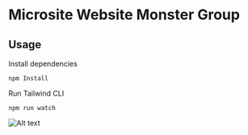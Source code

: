 # Microsite Website Monster Group

## Usage

Install dependencies

```
npm Install
```

Run Tailwind CLI

```
npm run watch
```

![Alt text](images/Frame%2013916%402x.png)
